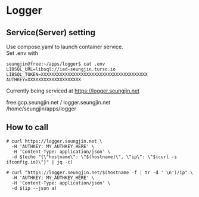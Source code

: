 # Logger

## Service(Server) setting  
Use compose.yaml to launch container service.  
Set .env with  
```console
seungjin@free:~/apps/logger$ cat .env
LIBSQL_URL=libsql://iad-seungjin.turso.io
LIBSQL_TOKEN=XXXXXXXXXXXXXXXXXXXXXXXXXXXXXXXXXXXXXXXX
AUTHKEY=XXXXXXXXXXXXXXXXXXXX
```

Currently being serviced at https://logger.seungjin.net  

free.gcp.seungjin.net / logger.seungjin.net  
/home/seungjin/apps/logger  


## How to call  
```consle
# curl https://logger.seungjin.net \
  -H 'AUTHKEY: MY_AUTHKEY_HERE' \
  -H 'Content-Type: application/json' \
  -d $(echo "{\"hostname\": \"$(hostname)\", \"ip\": \"$(curl -s ifconfig.io)\"}" | jq -c)

# curl "https://logger.seungjin.net/$(hostname -f | tr -d ' \n')/ip" \ 
  -H 'AUTHKEY: MY_AUTHKEY_HERE' \
  -H 'Content-Type: application/json' \
  -d $(ip --json a)
```



  
